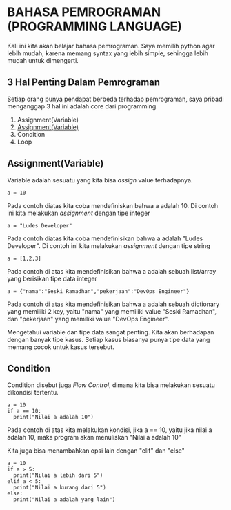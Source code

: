 # BAHASA PEMROGRAMAN (PROGRAMMING LANGUAGE)
Kali ini kita akan belajar bahasa pemrograman. Saya memilih python agar lebih mudah, karena memang syntax yang lebih simple, sehingga
lebih mudah untuk dimengerti. 

## **3 Hal Penting Dalam Pemrograman**
Setiap orang punya pendapat berbeda terhadap pemrograman, saya pribadi menganggap 3 hal ini adalah core dari programming.
1. Assignment(Variable)
1. [Assignment(Variable)](#assignment(variable))
2. Condition
3. Loop

## **Assignment(Variable)**
Variable adalah sesuatu yang kita bisa *assign* value terhadapnya.
```
a = 10
```
Pada contoh diatas kita coba mendefiniskan bahwa a adalah 10. Di contoh ini kita melakukan *assignment* dengan tipe integer
```
a = "Ludes Developer"
```
Pada contoh diatas kita coba mendefinisikan bahwa a adalah "Ludes Developer". Di contoh ini kita melakukan *assignment* dengan tipe string
```
a = [1,2,3]
```
Pada contoh di atas kita mendefinisikan bahwa a adalah sebuah list/array yang berisikan tipe data integer
```
a = {"nama":"Seski Ramadhan","pekerjaan":"DevOps Engineer"}
```
Pada contoh di atas kita mendefinisikan bahwa a adalah sebuah dictionary yang memiliki 2 key, yaitu "nama" yang memiliki value "Seski Ramadhan",
dan "pekerjaan" yang memiliki value "DevOps Engineer".

Mengetahui variable dan tipe data sangat penting. Kita akan berhadapan dengan banyak tipe kasus. Setiap kasus biasanya punya tipe data yang
memang cocok untuk kasus tersebut.

## **Condition**
Condition disebut juga *Flow Control*, dimana kita bisa melakukan sesuatu dikondisi tertentu.
```
a = 10
if a == 10:
  print("Nilai a adalah 10")
```
Pada contoh di atas kita melakukan kondisi, jika a == 10, yaitu jika nilai a adalah 10, maka program akan menuliskan "Nilai a adalah 10"

Kita juga bisa menambahkan opsi lain dengan "elif" dan "else"
```
a = 10
if a > 5:
  print("Nilai a lebih dari 5")
elif a < 5:
  print("Nilai a kurang dari 5")
else:
  print("Nilai a adalah yang lain")
```
